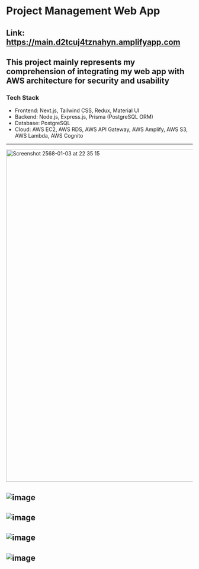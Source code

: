 # Project Management Web App
## Link: https://main.d2tcuj4tznahyn.amplifyapp.com
## This project mainly represents my comprehension of integrating my web app with AWS architecture for security and usability
### Tech Stack
- Frontend: Next.js, Tailwind CSS, Redux, Material UI
- Backend: Node.js, Express.js, Prisma (PostgreSQL ORM)
- Database: PostgreSQL
- Cloud: AWS EC2, AWS RDS, AWS API Gateway, AWS Amplify, AWS S3, AWS Lambda, AWS Cognito
---
<img width="896" alt="Screenshot 2568-01-03 at 22 35 15" src="https://github.com/user-attachments/assets/19652b21-7fb9-4108-8fb5-4d335c92717f" />

![image](https://github.com/user-attachments/assets/d65d940e-6f16-487a-a933-a80fea574eb4)
---
![image](https://github.com/user-attachments/assets/95d1d1ae-7051-4df5-aac1-d96de48e4442)
---
![image](https://github.com/user-attachments/assets/c647cff3-3634-4d5c-be4b-bb7eb2e5cae8)
---
![image](https://github.com/user-attachments/assets/df141fa5-5035-4a9e-a271-5b9cc83e0f84)
---



